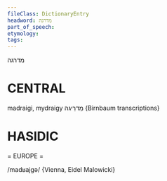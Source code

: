 ```yaml
---
fileClass: DictionaryEntry
headword: מדרגה
part_of_speech: 
etymology: 
tags: 
---
```

מדרגה

CENTRAL
========

madraigi, mydraigy מַדרֵיגה {Birnbaum transcriptions}

HASIDIC
=======
= EUROPE = 

/madʁajgə/ {Vienna, Eidel Malowicki}